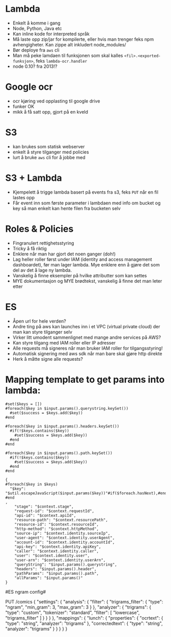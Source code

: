 # Lambda
- Enkelt å komme i gang
- Node, Python, Java etc
- Kan inline kode for interpreted språk
- Må laste opp zip/jar for kompilerte, eller hvis man trenger feks npm avhengigheter. Kan zippe alt inkludert node_modules/
- Bør deploye fra `aws` cli
- Man må peke lamdaen til funksjonen som skal kalles `<fil>.<exported-funksjon>`, feks `lambda-ocr.handler`
- node 0.10? fra 2013!?

# Google ocr
- ocr kjøring ved opplasting til google drive
- funker OK
- mikk å få satt opp, gjort på en kveld

# S3
- kan brukes som statisk webserver
- enkelt å styre tilganger med policies
- lurt å bruke `aws` cli for å jobbe med

# S3 + Lambda
- Kjempelett å trigge lambda basert på events fra s3, feks `PUT` når en fil lastes opp
- Får event inn som første parameter i lambdaen med info om bucket og key så man enkelt kan hente filen fra bucketen selv

# Roles & Policies
- Fingranulert rettighetsstyring
- Tricky å få riktig
- Enklere når man har gjort det noen ganger (doh!)
- Lag heller roller først under IAM (identity and access management dashboardet), før man lager lambda. Mye enklere enn å gjøre det som del av det å lage ny lambda.
- Vanskelig å finne eksempler på hvilke attributter som kan settes
- MYE dokumentasjon og MYE brødtekst, vanskelig å finne det man leter etter

# ES
- Åpen url for hele verden?
- Andre ting på aws kan launches inn i et VPC (virtual private cloud) der man kan styre tilganger selv
- Virker litt umodent sammenlignet med mange andre services på AWS?
- Kan styre tilgang med IAM roller eller IP adresser
- Alle requests må signeres når man bruker IAM roller for tilgangsstyring!
- Automatisk signering med aws sdk når man bare skal gjøre http direkte
- Herk å måtte signe alle requests?

# Mapping template to get params into lambda:

```
#set($keys = [])
#foreach($key in $input.params().querystring.keySet())
  #set($success = $keys.add($key))
#end

#foreach($key in $input.params().headers.keySet())
  #if(!$keys.contains($key))
    #set($success = $keys.add($key))
  #end
#end

#foreach($key in $input.params().path.keySet())
  #if(!$keys.contains($key))
    #set($success = $keys.add($key))
  #end
#end

{
#foreach($key in $keys)
  "$key": "$util.escapeJavaScript($input.params($key))"#if($foreach.hasNext),#end
#end
,
    "stage": "$context.stage",
    "request-id": "$context.requestId",
    "api-id": "$context.apiId",
    "resource-path": "$context.resourcePath",
    "resource-id": "$context.resourceId",
    "http-method": "$context.httpMethod",
    "source-ip": "$context.identity.sourceIp",
    "user-agent": "$context.identity.userAgent",
    "account-id": "$context.identity.accountId",
    "api-key": "$context.identity.apiKey",
    "caller": "$context.identity.caller",
    "user": "$context.identity.user",
    "user-arn": "$context.identity.userArn",
    "queryString": "$input.params().querystring",
    "headers": "$input.params().header",
    "pathParams": "$input.params().path",
    "allParams": "$input.params()"
}
```




#ES ngram config#

PUT /comics
{
    "settings": {
        "analysis": {
            "filter": {
                "trigrams_filter": {
                    "type":     "ngram",
                    "min_gram": 3,
                    "max_gram": 3
                }
            },
            "analyzer": {
                "trigrams": {
                    "type":      "custom",
                    "tokenizer": "standard",
                    "filter":   [
                        "lowercase",
                        "trigrams_filter"
                    ]
                }
            }
        }
    },
    "mappings": {
        "lunch": {
            "properties": {
                "ocrtext": {
                    "type":     "string",
                    "analyzer": "trigrams"
                },
                "correctedtext": {
                    "type":     "string",
                    "analyzer": "trigrams"
                }
            }
        }
    }
}